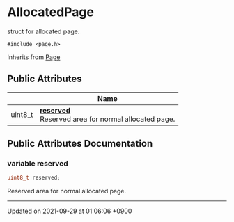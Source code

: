 

# AllocatedPage



struct for allocated page. 


`#include <page.h>`

Inherits from [Page](/Classes/Page)

## Public Attributes

|                | Name           |
| -------------- | -------------- |
| uint8_t | **[reserved](/Classes/AllocatedPage#variable-reserved)** <br>Reserved area for normal allocated page.  |

## Public Attributes Documentation

### variable reserved

```cpp
uint8_t reserved;
```

Reserved area for normal allocated page. 

-------------------------------

Updated on 2021-09-29 at 01:06:06 +0900